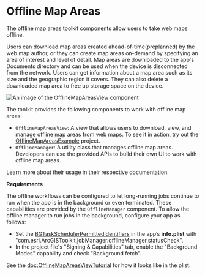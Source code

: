 # Offline Map Areas

The offline map areas toolkit components allow users to take web maps offline. 

Users can download map areas created ahead-of-time(preplanned) by the 
web map author, or they can create map areas on-demand by specifying an 
area of interest and level of detail. Map areas are downloaded to the app's 
Documents directory and can be used when the device is disconnected from 
the network. Users can get information about a map area such as its size and 
the geographic region it covers. They can also delete a downloaded map area to 
free up storage space on the device.

![An image of the OfflineMapAreasView component](OfflineMapAreasView)

The toolkit provides the following components to work with offline map areas:

- ``OfflineMapAreasView``: A view that allows users to download, view, and 
manage offline map areas from web maps. To see it in action, try out the [OfflineMapAreasExample](https:***REMOVED***github.com/Esri/arcgis-maps-sdk-swift-toolkit/tree/main/OfflineMapAreasExample) project.
- ``OfflineManager``: A utility class that manages offline map areas. Developers
can use the provided APIs to build their own UI to work with offline map areas.

Learn more about their usage in their respective documentation.

**Requirements**

The offline workflows can be configured to let long-running jobs continue to run
when the app is in the background or even terminated. These capabilities are 
provided by the ``OfflineManager`` component. To allow the offline manager to 
run jobs in the background, configure your app as follows:

- Set the [BGTaskSchedulerPermittedIdentifiers](https:***REMOVED***developer.apple.com/documentation/bundleresources/information-property-list/bgtaskschedulerpermittedidentifiers) in the app’s **info.plist** with "com.esri.ArcGISToolkit.jobManager.offlineManager.statusCheck".
- In the project file's "Signing & Capabilities" tab, enable the
"Background Modes" capability and check "Background fetch".

See the <doc:OfflineMapAreasViewTutorial> for how it looks like in the plist.
